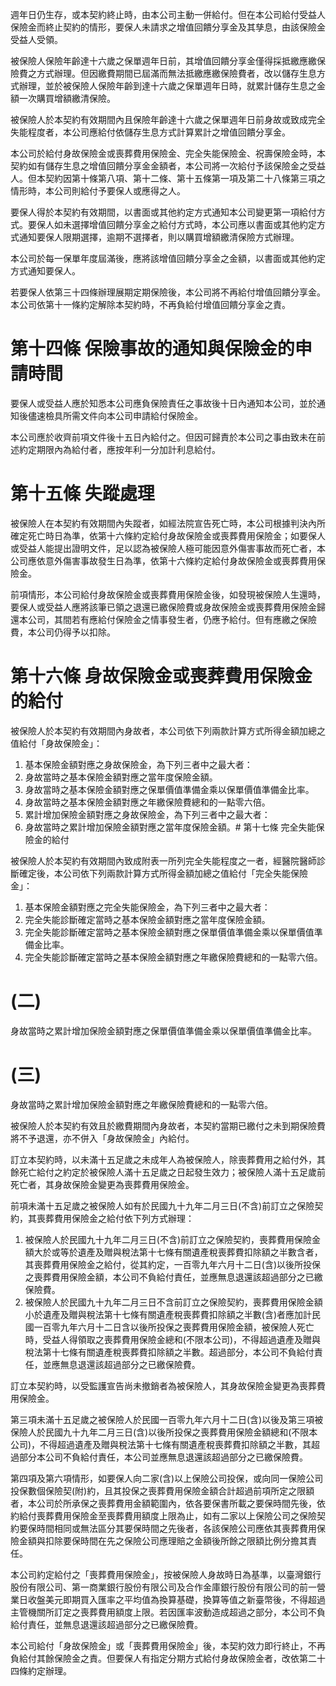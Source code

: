 週年日仍生存，或本契約終止時，由本公司主動一併給付。但在本公司給付受益人保險金而終止契約的情形，要保人未請求之增值回饋分享金及其孳息，由該保險金受益人受領。

被保險人保險年齡達十六歲之保單週年日前，其增值回饋分享金僅得採抵繳應繳保險費之方式辦理。但因繳費期間已屆滿而無法抵繳應繳保險費者，改以儲存生息方式辦理，並於被保險人保險年齡到達十六歲之保單週年日時，就累計儲存生息之金額一次購買增額繳清保險。

被保險人於本契約有效期間內且保險年齡達十六歲之保單週年日前身故或致成完全失能程度者，本公司應給付依儲存生息方式計算累計之增值回饋分享金。

本公司於給付身故保險金或喪葬費用保險金、完全失能保險金、祝壽保險金時，本契約如有儲存生息之增值回饋分享金金額者，本公司將一次給付予該保險金之受益人。但本契約因第十條第八項、第十二條、第十五條第一項及第二十八條第三項之情形時，本公司則給付予要保人或應得之人。

要保人得於本契約有效期間，以書面或其他約定方式通知本公司變更第一項給付方式。要保人如未選擇增值回饋分享金之給付方式時，本公司應以書面或其他約定方式通知要保人限期選擇，逾期不選擇者，則以購買增額繳清保險方式辦理。

本公司於每一保單年度屆滿後，應將該增值回饋分享金之金額，以書面或其他約定方式通知要保人。

若要保人依第三十四條辦理展期定期保險後，本公司將不再給付增值回饋分享金。本公司依第十一條約定解除本契約時，不再負給付增值回饋分享金之責。

# 第十四條 保險事故的通知與保險金的申請時間

要保人或受益人應於知悉本公司應負保險責任之事故後十日內通知本公司，並於通知後儘速檢具所需文件向本公司申請給付保險金。

本公司應於收齊前項文件後十五日內給付之。但因可歸責於本公司之事由致未在前述約定期限內為給付者，應按年利一分加計利息給付。

# 第十五條 失蹤處理

被保險人在本契約有效期間內失蹤者，如經法院宣告死亡時，本公司根據判決內所確定死亡時日為準，依第十六條約定給付身故保險金或喪葬費用保險金；如要保人或受益人能提出證明文件，足以認為被保險人極可能因意外傷害事故而死亡者，本公司應依意外傷害事故發生日為準，依第十六條約定給付身故保險金或喪葬費用保險金。

前項情形，本公司給付身故保險金或喪葬費用保險金後，如發現被保險人生還時，要保人或受益人應將該筆已領之退還已繳保險費或身故保險金或喪葬費用保險金歸還本公司，其間若有應給付保險金之情事發生者，仍應予給付。但有應繳之保險費，本公司仍得予以扣除。

# 第十六條 身故保險金或喪葬費用保險金的給付

被保險人於本契約有效期間內身故者，本公司依下列兩款計算方式所得金額加總之值給付「身故保險金」：

1. 基本保險金額對應之身故保險金，為下列三者中之最大者：
1. 身故當時之基本保險金額對應之當年度保險金額。
2. 身故當時之基本保險金額對應之保單價值準備金乘以保單價值準備金比率。
3. 身故當時之基本保險金額對應之年繳保險費總和的一點零六倍。
2. 累計增加保險金額對應之身故保險金，為下列三者中之最大者：
1. 身故當時之累計增加保險金額對應之當年度保險金額。# 第十七條 完全失能保險金的給付

被保險人於本契約有效期間內致成附表一所列完全失能程度之一者，經醫院醫師診斷確定後，本公司依下列兩款計算方式所得金額加總之值給付「完全失能保險金」：

1. 基本保險金額對應之完全失能保險金，為下列三者中之最大者：
1. 完全失能診斷確定當時之基本保險金額對應之當年度保險金額。
2. 完全失能診斷確定當時之基本保險金額對應之保單價值準備金乘以保單價值準備金比率。
3. 完全失能診斷確定當時之基本保險金額對應之年繳保險費總和的一點零六倍。

# (二)

身故當時之累計增加保險金額對應之保單價值準備金乘以保單價值準備金比率。

# (三)

身故當時之累計增加保險金額對應之年繳保險費總和的一點零六倍。

被保險人於本契約有效且於繳費期間內身故者，本契約當期已繳付之未到期保險費將不予退還，亦不併入「身故保險金」內給付。

訂立本契約時，以未滿十五足歲之未成年人為被保險人，除喪葬費用之給付外，其餘死亡給付之約定於被保險人滿十五足歲之日起發生效力；被保險人滿十五足歲前死亡者，其身故保險金變更為喪葬費用保險金。

前項未滿十五足歲之被保險人如有於民國九十九年二月三日(不含)前訂立之保險契約，其喪葬費用保險金之給付依下列方式辦理：

1. 被保險人於民國九十九年二月三日(不含)前訂立之保險契約，喪葬費用保險金額大於或等於遺產及贈與稅法第十七條有關遺產稅喪葬費扣除額之半數含者，其喪葬費用保險金之給付，從其約定，一百零九年六月十二日(含)以後所投保之喪葬費用保險金額，本公司不負給付責任，並應無息退還該超過部分之已繳保險費。
2. 被保險人於民國九十九年二月三日不含前訂立之保險契約，喪葬費用保險金額小於遺產及贈與稅法第十七條有關遺產稅喪葬費扣除額之半數(含)者應加計民國一百零九年六月十二日含以後所投保之喪葬費用保險金額，被保險人死亡時，受益人得領取之喪葬費用保險金總和(不限本公司)，不得超過遺產及贈與稅法第十七條有關遺產稅喪葬費扣除額之半數。超過部分，本公司不負給付責任，並應無息退還該超過部分之已繳保險費。

訂立本契約時，以受監護宣告尚未撤銷者為被保險人，其身故保險金變更為喪葬費用保險金。

第三項未滿十五足歲之被保險人於民國一百零九年六月十二日(含)以後及第三項被保險人於民國九十九年二月三日(含)以後所投保之喪葬費用保險金額總和(不限本公司)，不得超過遺產及贈與稅法第十七條有關遺產稅喪葬費扣除額之半數，其超過部分本公司不負給付責任，本公司並應無息退還該超過部分之已繳保險費。

第四項及第六項情形，如要保人向二家(含)以上保險公司投保，或向同一保險公司投保數個保險契(附)約，且其投保之喪葬費用保險金額合計超過前項所定之限額者，本公司於所承保之喪葬費用金額範圍內，依各要保書所載之要保時間先後，依約給付喪葬費用保險金至喪葬費用額度上限為止，如有二家以上保險公司之保險契約要保時間相同或無法區分其要保時間之先後者，各該保險公司應依其喪葬費用保險金額與扣除要保時間在先之保險公司應理賠之金額後所餘之限額比例分擔其責任。

本公司約定給付之「喪葬費用保險金」，按被保險人身故時日為基準，以臺灣銀行股份有限公司、第一商業銀行股份有限公司及合作金庫銀行股份有限公司的前一營業日收盤美元即期買入匯率之平均值為換算基礎，換算等值之新臺幣後，不得超過主管機關所訂定之喪葬費用額度上限。若因匯率波動造成超過之部分，本公司不負給付責任，並無息退還該超過部分之已繳保險費。

本公司給付「身故保險金」或「喪葬費用保險金」後，本契約效力即行終止，不再負給付其餘保險金之責。但要保人有指定分期方式給付身故保險金者，改依第二十四條約定辦理。